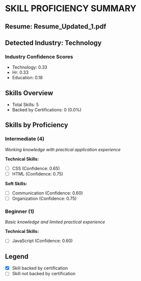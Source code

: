 # SKILL PROFICIENCY SUMMARY
## Resume: Resume_Updated_1.pdf
## Detected Industry: Technology
### Industry Confidence Scores
- Technology: 0.33
- Hr: 0.33
- Education: 0.18


## Skills Overview
- Total Skills: 5
- Backed by Certifications: 0 (0.0%)

## Skills by Proficiency

### Intermediate (4)
_Working knowledge with practical application experience_

**Technical Skills:**
- [ ] CSS (Confidence: 0.65)
- [ ] HTML (Confidence: 0.75)

**Soft Skills:**
- [ ] Communication (Confidence: 0.60)
- [ ] Organization (Confidence: 0.75)

### Beginner (1)
_Basic knowledge and limited practical experience_

**Technical Skills:**
- [ ] JavaScript (Confidence: 0.60)

## Legend
- [X] Skill backed by certification
- [ ] Skill not backed by certification
